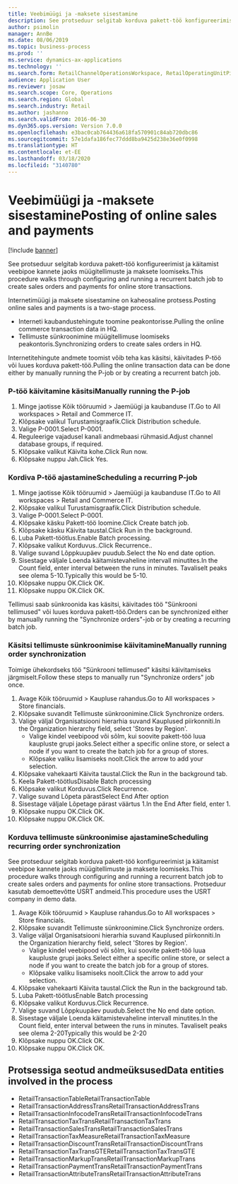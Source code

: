 ```yaml
---
title: Veebimüügi ja -maksete sisestamine
description: See protseduur selgitab korduva pakett-töö konfigureerimist ja käitamist veebipoe kannete jaoks müügitellimuste ja maksete loomiseks.
author: psimolin
manager: AnnBe
ms.date: 08/06/2019
ms.topic: business-process
ms.prod: ''
ms.service: dynamics-ax-applications
ms.technology: ''
ms.search.form: RetailChannelOperationsWorkspace, RetailOperatingUnitPicker, SysRecurrence
audience: Application User
ms.reviewer: josaw
ms.search.scope: Core, Operations
ms.search.region: Global
ms.search.industry: Retail
ms.author: jashanno
ms.search.validFrom: 2016-06-30
ms.dyn365.ops.version: Version 7.0.0
ms.openlocfilehash: e3bac0cab764436a618fa570901c84ab720dbc86
ms.sourcegitcommit: 57e1dafa186fec77ddd8ba9425d238e36e0f0998
ms.translationtype: HT
ms.contentlocale: et-EE
ms.lasthandoff: 03/18/2020
ms.locfileid: "3140780"
---
```

# <a name="posting-of-online-sales-and-payments"></a><span data-ttu-id="38717-103">Veebimüügi ja -maksete sisestamine</span><span class="sxs-lookup"><span data-stu-id="38717-103">Posting of online sales and payments</span></span>

[!include [banner](../includes/banner.md)]

<span data-ttu-id="38717-104">See protseduur selgitab korduva pakett-töö konfigureerimist ja käitamist veebipoe kannete jaoks müügitellimuste ja maksete loomiseks.</span><span class="sxs-lookup"><span data-stu-id="38717-104">This procedure walks through configuring and running a recurrent batch job to create sales orders and payments for online store transactions.</span></span>

<span data-ttu-id="38717-105">Internetimüügi ja maksete sisestamine on kaheosaline protsess.</span><span class="sxs-lookup"><span data-stu-id="38717-105">Posting online sales and payments is a two-stage process.</span></span>

- <span data-ttu-id="38717-106">Interneti kaubandustehingute toomine peakontorisse.</span><span class="sxs-lookup"><span data-stu-id="38717-106">Pulling the online commerce transaction data in HQ.</span></span>
- <span data-ttu-id="38717-107">Tellimuste sünkroonimine müügitellimuse loomiseks peakontoris.</span><span class="sxs-lookup"><span data-stu-id="38717-107">Synchronizing orders to create sales orders in HQ.</span></span>

<span data-ttu-id="38717-108">Internetitehingute andmete toomist võib teha kas käsitsi, käivitades P-töö või luues korduva pakett-töö.</span><span class="sxs-lookup"><span data-stu-id="38717-108">Pulling the online transaction data can be done either by manually running the P-job or by creating a recurrent batch job.</span></span>

### <a name="manually-running-the-p-job"></a><span data-ttu-id="38717-109">P-töö käivitamine käsitsi</span><span class="sxs-lookup"><span data-stu-id="38717-109">Manually running the P-job</span></span>

1. <span data-ttu-id="38717-110">Minge jaotisse Kõik tööruumid > Jaemüügi ja kaubanduse IT.</span><span class="sxs-lookup"><span data-stu-id="38717-110">Go to All workspaces > Retail and Commerce IT.</span></span>
2. <span data-ttu-id="38717-111">Klõpsake valikul Turustamisgraafik.</span><span class="sxs-lookup"><span data-stu-id="38717-111">Click Distribution schedule.</span></span>
3. <span data-ttu-id="38717-112">Valige P-0001.</span><span class="sxs-lookup"><span data-stu-id="38717-112">Select P-0001.</span></span>
4. <span data-ttu-id="38717-113">Reguleerige vajadusel kanali andmebaasi rühmasid.</span><span class="sxs-lookup"><span data-stu-id="38717-113">Adjust channel database groups, if required.</span></span>
5. <span data-ttu-id="38717-114">Klõpsake valikut Käivita kohe.</span><span class="sxs-lookup"><span data-stu-id="38717-114">Click Run now.</span></span>
6. <span data-ttu-id="38717-115">Klõpsake nuppu Jah.</span><span class="sxs-lookup"><span data-stu-id="38717-115">Click Yes.</span></span>

### <a name="scheduling-a-recurring-p-job"></a><span data-ttu-id="38717-116">Kordiva P-töö ajastamine</span><span class="sxs-lookup"><span data-stu-id="38717-116">Scheduling a recurring P-job</span></span>

1. <span data-ttu-id="38717-117">Minge jaotisse Kõik tööruumid > Jaemüügi ja kaubanduse IT.</span><span class="sxs-lookup"><span data-stu-id="38717-117">Go to All workspaces > Retail and Commerce IT.</span></span>
2. <span data-ttu-id="38717-118">Klõpsake valikul Turustamisgraafik.</span><span class="sxs-lookup"><span data-stu-id="38717-118">Click Distribution schedule.</span></span>
3. <span data-ttu-id="38717-119">Valige P-0001.</span><span class="sxs-lookup"><span data-stu-id="38717-119">Select P-0001.</span></span>
4. <span data-ttu-id="38717-120">Klõpsake käsku Pakett-töö loomine.</span><span class="sxs-lookup"><span data-stu-id="38717-120">Click Create batch job.</span></span>
5. <span data-ttu-id="38717-121">Klõpsake käsku Käivita taustal.</span><span class="sxs-lookup"><span data-stu-id="38717-121">Click Run in the background.</span></span>
5. <span data-ttu-id="38717-122">Luba Pakett-töötlus.</span><span class="sxs-lookup"><span data-stu-id="38717-122">Enable Batch processing.</span></span>
6. <span data-ttu-id="38717-123">Klõpsake valikut Korduvus..</span><span class="sxs-lookup"><span data-stu-id="38717-123">Click Recurrence..</span></span>
7. <span data-ttu-id="38717-124">Valige suvand Lõppkuupäev puudub.</span><span class="sxs-lookup"><span data-stu-id="38717-124">Select the No end date option.</span></span>
8. <span data-ttu-id="38717-125">Sisestage väljale Loenda käitamistevaheline intervall minutites.</span><span class="sxs-lookup"><span data-stu-id="38717-125">In the Count field, enter interval between the runs in minutes.</span></span> <span data-ttu-id="38717-126">Tavaliselt peaks see olema 5-10.</span><span class="sxs-lookup"><span data-stu-id="38717-126">Typically this would be 5-10.</span></span>
9. <span data-ttu-id="38717-127">Klõpsake nuppu OK.</span><span class="sxs-lookup"><span data-stu-id="38717-127">Click OK.</span></span>
10. <span data-ttu-id="38717-128">Klõpsake nuppu OK.</span><span class="sxs-lookup"><span data-stu-id="38717-128">Click OK.</span></span>

<span data-ttu-id="38717-129">Tellimusi saab sünkroonida kas käsitsi, käivitades töö "Sünkrooni tellimused" või luues korduva pakett-töö.</span><span class="sxs-lookup"><span data-stu-id="38717-129">Orders can be synchronized either by manually running the "Synchronize orders"-job or by creating a recurring batch job.</span></span>

### <a name="manually-running-order-synchronization"></a><span data-ttu-id="38717-130">Käsitsi tellimuste sünkroonimise käivitamine</span><span class="sxs-lookup"><span data-stu-id="38717-130">Manually running order synchronization</span></span> 

<span data-ttu-id="38717-131">Toimige ühekordseks töö "Sünkrooni tellimused" käsitsi käivitamiseks järgmiselt.</span><span class="sxs-lookup"><span data-stu-id="38717-131">Follow these steps to manually run "Synchronize orders" job once.</span></span>

1. <span data-ttu-id="38717-132">Avage Kõik tööruumid > Kaupluse rahandus.</span><span class="sxs-lookup"><span data-stu-id="38717-132">Go to All workspaces > Store financials.</span></span>
2. <span data-ttu-id="38717-133">Klõpsake suvandit Tellimuste sünkroonimine.</span><span class="sxs-lookup"><span data-stu-id="38717-133">Click Synchronize orders.</span></span>
3. <span data-ttu-id="38717-134">Valige väljal Organisatsiooni hierarhia suvand Kauplused piirkonniti.</span><span class="sxs-lookup"><span data-stu-id="38717-134">In the Organization hierarchy field, select 'Stores by Region'.</span></span>
    * <span data-ttu-id="38717-135">Valige kindel veebipood või sõlm, kui soovite pakett-töö luua kaupluste grupi jaoks.</span><span class="sxs-lookup"><span data-stu-id="38717-135">Select either a specific online store, or select a node if you want to create the batch job for a group of stores.</span></span>  
    * <span data-ttu-id="38717-136">Klõpsake valiku lisamiseks noolt.</span><span class="sxs-lookup"><span data-stu-id="38717-136">Click the arrow to add your selection.</span></span>  
4. <span data-ttu-id="38717-137">Klõpsake vahekaarti Käivita taustal.</span><span class="sxs-lookup"><span data-stu-id="38717-137">Click the Run in the background tab.</span></span>
5. <span data-ttu-id="38717-138">Keela Pakett-töötlus</span><span class="sxs-lookup"><span data-stu-id="38717-138">Disable Batch processing</span></span>
6. <span data-ttu-id="38717-139">Klõpsake valikut Korduvus.</span><span class="sxs-lookup"><span data-stu-id="38717-139">Click Recurrence.</span></span>
7. <span data-ttu-id="38717-140">Valige suvand Lõpeta pärast</span><span class="sxs-lookup"><span data-stu-id="38717-140">Select End After option</span></span>
8. <span data-ttu-id="38717-141">Sisestage väljale Lõpetage pärast väärtus 1.</span><span class="sxs-lookup"><span data-stu-id="38717-141">In the End After field, enter 1.</span></span>
9. <span data-ttu-id="38717-142">Klõpsake nuppu OK.</span><span class="sxs-lookup"><span data-stu-id="38717-142">Click OK.</span></span>
10. <span data-ttu-id="38717-143">Klõpsake nuppu OK.</span><span class="sxs-lookup"><span data-stu-id="38717-143">Click OK.</span></span>

### <a name="scheduling-recurring-order-synchronization"></a><span data-ttu-id="38717-144">Korduva tellimuste sünkroonimise ajastamine</span><span class="sxs-lookup"><span data-stu-id="38717-144">Scheduling recurring order synchronization</span></span>

<span data-ttu-id="38717-145">See protseduur selgitab korduva pakett-töö konfigureerimist ja käitamist veebipoe kannete jaoks müügitellimuste ja maksete loomiseks.</span><span class="sxs-lookup"><span data-stu-id="38717-145">This procedure walks through configuring and running a recurrent batch job to create sales orders and payments for online store transactions.</span></span> <span data-ttu-id="38717-146">Protseduur kasutab demoettevõtte USRT andmeid.</span><span class="sxs-lookup"><span data-stu-id="38717-146">This procedure uses the USRT company in demo data.</span></span>

1. <span data-ttu-id="38717-147">Avage Kõik tööruumid > Kaupluse rahandus.</span><span class="sxs-lookup"><span data-stu-id="38717-147">Go to All workspaces > Store financials.</span></span>
2. <span data-ttu-id="38717-148">Klõpsake suvandit Tellimuste sünkroonimine.</span><span class="sxs-lookup"><span data-stu-id="38717-148">Click Synchronize orders.</span></span>
3. <span data-ttu-id="38717-149">Valige väljal Organisatsiooni hierarhia suvand Kauplused piirkonniti.</span><span class="sxs-lookup"><span data-stu-id="38717-149">In the Organization hierarchy field, select 'Stores by Region'.</span></span>
    * <span data-ttu-id="38717-150">Valige kindel veebipood või sõlm, kui soovite pakett-töö luua kaupluste grupi jaoks.</span><span class="sxs-lookup"><span data-stu-id="38717-150">Select either a specific online store, or select a node if you want to create the batch job for a group of stores.</span></span>  
    * <span data-ttu-id="38717-151">Klõpsake valiku lisamiseks noolt.</span><span class="sxs-lookup"><span data-stu-id="38717-151">Click the arrow to add your selection.</span></span>  
4. <span data-ttu-id="38717-152">Klõpsake vahekaarti Käivita taustal.</span><span class="sxs-lookup"><span data-stu-id="38717-152">Click the Run in the background tab.</span></span>
5. <span data-ttu-id="38717-153">Luba Pakett-töötlus</span><span class="sxs-lookup"><span data-stu-id="38717-153">Enable Batch processing</span></span>
6. <span data-ttu-id="38717-154">Klõpsake valikut Korduvus.</span><span class="sxs-lookup"><span data-stu-id="38717-154">Click Recurrence.</span></span>
7. <span data-ttu-id="38717-155">Valige suvand Lõppkuupäev puudub.</span><span class="sxs-lookup"><span data-stu-id="38717-155">Select the No end date option.</span></span>
8. <span data-ttu-id="38717-156">Sisestage väljale Loenda käitamistevaheline intervall minutites.</span><span class="sxs-lookup"><span data-stu-id="38717-156">In the Count field, enter interval between the runs in minutes.</span></span> <span data-ttu-id="38717-157">Tavaliselt peaks see olema 2-20</span><span class="sxs-lookup"><span data-stu-id="38717-157">Typically this would be 2-20</span></span>
9. <span data-ttu-id="38717-158">Klõpsake nuppu OK.</span><span class="sxs-lookup"><span data-stu-id="38717-158">Click OK.</span></span>
10. <span data-ttu-id="38717-159">Klõpsake nuppu OK.</span><span class="sxs-lookup"><span data-stu-id="38717-159">Click OK.</span></span>

## <a name="data-entities-involved-in-the-process"></a><span data-ttu-id="38717-160">Protsessiga seotud andmeüksused</span><span class="sxs-lookup"><span data-stu-id="38717-160">Data entities involved in the process</span></span>

- <span data-ttu-id="38717-161">RetailTransactionTable</span><span class="sxs-lookup"><span data-stu-id="38717-161">RetailTransactionTable</span></span>
- <span data-ttu-id="38717-162">RetailTransactionAddressTrans</span><span class="sxs-lookup"><span data-stu-id="38717-162">RetailTransactionAddressTrans</span></span>
- <span data-ttu-id="38717-163">RetailTransactionInfocodeTrans</span><span class="sxs-lookup"><span data-stu-id="38717-163">RetailTransactionInfocodeTrans</span></span>
- <span data-ttu-id="38717-164">RetailTransactionTaxTrans</span><span class="sxs-lookup"><span data-stu-id="38717-164">RetailTransactionTaxTrans</span></span>
- <span data-ttu-id="38717-165">RetailTransactionSalesTrans</span><span class="sxs-lookup"><span data-stu-id="38717-165">RetailTransactionSalesTrans</span></span>
- <span data-ttu-id="38717-166">RetailTransactionTaxMeasure</span><span class="sxs-lookup"><span data-stu-id="38717-166">RetailTransactionTaxMeasure</span></span>
- <span data-ttu-id="38717-167">RetailTransactionDiscountTrans</span><span class="sxs-lookup"><span data-stu-id="38717-167">RetailTransactionDiscountTrans</span></span>
- <span data-ttu-id="38717-168">RetailTransactionTaxTransGTE</span><span class="sxs-lookup"><span data-stu-id="38717-168">RetailTransactionTaxTransGTE</span></span>
- <span data-ttu-id="38717-169">RetailTransactionMarkupTrans</span><span class="sxs-lookup"><span data-stu-id="38717-169">RetailTransactionMarkupTrans</span></span>
- <span data-ttu-id="38717-170">RetailTransactionPaymentTrans</span><span class="sxs-lookup"><span data-stu-id="38717-170">RetailTransactionPaymentTrans</span></span>
- <span data-ttu-id="38717-171">RetailTransactionAttributeTrans</span><span class="sxs-lookup"><span data-stu-id="38717-171">RetailTransactionAttributeTrans</span></span>
